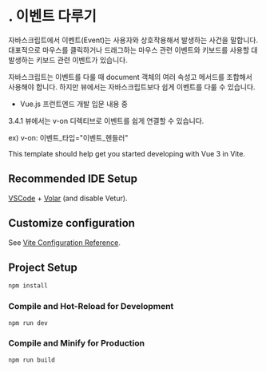 # . 이벤트 다루기
자바스크립트에서 이벤트(Event)는 사용자와 상호작용해서 발생하는 사건을 말합니다.
대표적으로 마우스를 클릭하거나 드래그하는 마우스 관련 이벤트와 키보드를 사용할 대 발생하는 키보드 관련 이벤트가 있습니다.

자바스크립트는 이벤트를 다룰 때 document 객체의 여러 속성고 메서드를 조합해서 사용해야 합니다.
하지만 뷰에서는 자바스크립트보다 쉽게 이벤트를 다룰 수 있습니다.
* Vue.js 프런트엔드 개발 입문 내용 중

3.4.1 뷰에서는 v-on 디렉티브로 이벤트를 쉽게 연결할 수 있습니다.

ex) v-on: 이벤트_타입="이벤트_헨들러"

This template should help get you started developing with Vue 3 in Vite.

## Recommended IDE Setup

[VSCode](https://code.visualstudio.com/) + [Volar](https://marketplace.visualstudio.com/items?itemName=Vue.volar) (and disable Vetur).

## Customize configuration

See [Vite Configuration Reference](https://vite.dev/config/).

## Project Setup

```sh
npm install
```

### Compile and Hot-Reload for Development

```sh
npm run dev
```

### Compile and Minify for Production

```sh
npm run build
```
